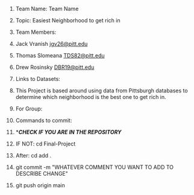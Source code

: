 1. Team Name: Team Name
2. Topic: Easiest Neighborhood to get rich in
3. Team Members:
4. Jack Vranish jgv26@pitt.edu
5. Thomas Slomeana TDS82@pitt.edu
6. Drew Rosinsky DBR19@pitt.edu
7. Links to Datasets:

8. This Project is based around using data from Pittsburgh databases to determine which neighborhood is the best one to get rich in.

9. For Group:
10. Commands to commit:
11. ****CHECK IF YOU ARE IN THE REPOSITORY***
12. IF NOT: cd Final-Project
13. After: cd add .
14. git commit -m "WHATEVER COMMENT YOU WANT TO ADD TO DESCRIBE CHANGE"
15. git push origin main